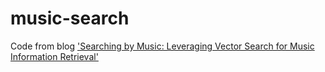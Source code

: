 # music-search
Code from blog ['Searching by Music: Leveraging Vector Search for Music Information Retrieval'](https://www.elastic.co/blog/searching-by-music-leveraging-vector-search-audio-information-retrieval)
